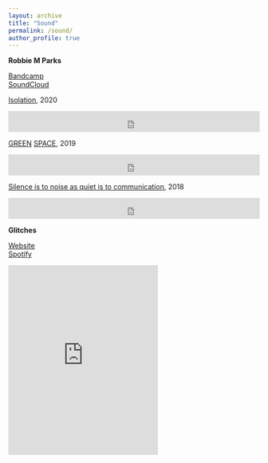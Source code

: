 ```yaml
---
layout: archive
title: "Sound"
permalink: /sound/
author_profile: true
---
```


<b>Robbie M Parks</b>

<a href='https://robbiemparks.bandcamp.com/' target="_blank">Bandcamp<br></a>
<a href='https://soundcloud.com/rmiparks' target="_blank">SoundCloud<br></a>

<a href='https://robbiemparks.bandcamp.com/album/isolation' target="_blank">Isolation</a>, 2020<br>

<iframe style="border: 0; width: 100%; height: 42px;" src="https://bandcamp.com/EmbeddedPlayer/album=2781978344/size=small/bgcol=ffffff/linkcol=0687f5/transparent=true/" seamless><a href="http://robbiemparks.bandcamp.com/album/isolation">Isolation by Robbie M Parks</a></iframe>

<a href='https://www.greatexhibitionroadfestival.co.uk/event/green-space/?backto=whats-on' target="_blank">GREEN</a>
<a href='https://robbiemparks.bandcamp.com/album/green-space' target="_blank">  SPACE</a>, 2019<br>

<iframe style="border: 0; width: 100%; height: 42px;" src="https://bandcamp.com/EmbeddedPlayer/album=2788242479/size=small/bgcol=ffffff/linkcol=0687f5/transparent=true/" seamless><a href="http://robbiemparks.bandcamp.com/album/green-space">GREEN SPACE by Robbie M Parks</a></iframe>

<a href='https://robbiemparks.bandcamp.com/album/silence-is-to-noise-as-quiet-is-to-communication' target="_blank">Silence is to noise as quiet is to communication</a>, 2018<br>

<iframe style="border: 0; width: 100%; height: 42px;" src="https://bandcamp.com/EmbeddedPlayer/album=2003895136/size=small/bgcol=ffffff/linkcol=0687f5/transparent=true/" seamless><a href="http://robbiemparks.bandcamp.com/album/silence-is-to-noise-as-quiet-is-to-communication">Silence is to noise as quiet is to communication by Robbie M Parks</a></iframe>

<b>Glitches</b>

<a href='https://www.glitchesmusic.co.uk/' target="_blank">Website</a><br>
<a href='https://open.spotify.com/artist/7EWl2Eh2mIAIl1k9YzXGIs?si=nGwZ8kWqRE2PuXfbA_LjRQ' target="_blank">Spotify</a><br>

<iframe src="https://open.spotify.com/embed/album/5SXfpWymqjT7zBiwZOqUsd" width="300" height="380" frameborder="0" allowtransparency="true" allow="encrypted-media"></iframe>

